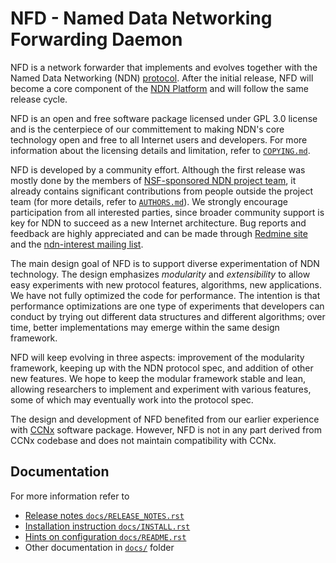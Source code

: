 NFD - Named Data Networking Forwarding Daemon
=============================================

NFD is a network forwarder that implements and evolves together with the Named Data
Networking (NDN) [protocol](http://named-data.net/doc/ndn-tlv/).  After the initial
release, NFD will become a core component of the
[NDN Platform](http://named-data.net/codebase/platform/) and will follow the same release
cycle.

NFD is an open and free software package licensed under GPL 3.0 license and is the
centerpiece of our committement to making NDN's core technology open and free to all
Internet users and developers.  For more information about the licensing details and
limitation, refer to
[`COPYING.md`](https://github.com/named-data/NFD/blob/master/COPYING.md).

NFD is developed by a community effort.  Although the first release was mostly done by the
members of [NSF-sponsored NDN project team](http://named-data.net/project/participants/),
it already contains significant contributions from people outside the project team (for
more details, refer to [`AUTHORS.md`](https://github.com/named-data/NFD/blob/master/AUTHORS.md)).
We strongly encourage participation from all interested parties, since broader community
support is key for NDN to succeed as a new Internet architecture.  Bug reports and
feedback are highly appreciated and can be made through
[Redmine site](http://redmine.named-data.net/projects/nfd) and the
[ndn-interest mailing list](http://www.lists.cs.ucla.edu/mailman/listinfo/ndn-interest).

The main design goal of NFD is to support diverse experimentation of NDN technology.  The
design emphasizes *modularity* and *extensibility* to allow easy experiments with new
protocol features, algorithms, new applications.  We have not fully optimized the code for
performance.  The intention is that performance optimizations are one type of experiments
that developers can conduct by trying out different data structures and different
algorithms; over time, better implementations may emerge within the same design framework.

NFD will keep evolving in three aspects: improvement of the modularity framework, keeping
up with the NDN protocol spec, and addition of other new features. We hope to keep the
modular framework stable and lean, allowing researchers to implement and experiment
with various features, some of which may eventually work into the protocol spec.

The design and development of NFD benefited from our earlier experience with
[CCNx](http://www.ccnx.org) software package.  However, NFD is not in any part derived from
CCNx codebase and does not maintain compatibility with CCNx.

Documentation
-------------

For more information refer to

* [Release notes `docs/RELEASE_NOTES.rst`](https://github.com/named-data/NFD/blob/master/docs/RELEASE_NOTES.rst)
* [Installation instruction `docs/INSTALL.rst`](https://github.com/named-data/NFD/blob/master/docs/INSTALL.rst)
* [Hints on configuration `docs/README.rst`](https://github.com/named-data/NFD/blob/master/docs/README.rst)
* Other documentation in [`docs/`](https://github.com/named-data/NFD/blob/master/docs) folder
